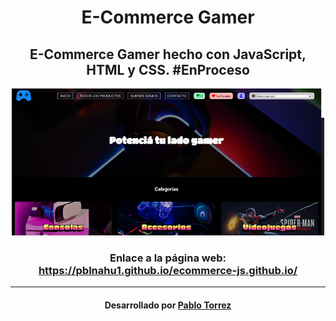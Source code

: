 <h1 align="center">E-Commerce Gamer</h1>
<h2 align="center">E-Commerce Gamer hecho con JavaScript, HTML y CSS. #EnProceso</h2>
<div align="center">
    <img src="assets/img/muestrapage.png" style="width:500px; height: 235px">
</div>
<div align="center">
    <h3>Enlace a la página web: <a href="https://pblnahu1.github.io/ecommerce-js.github.io/">https://pblnahu1.github.io/ecommerce-js.github.io/</a></h3>
</div>
<hr>
<div align="center">
    <h4 align="center">Desarrollado por <a href="https://github.com/pblnahu1">Pablo Torrez</a></h4>
</div>
